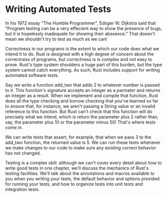 # Writing Automated Tests

In his 1972 essay "The Humble Programmer", Edsger W. Dijkstra said that "Program testing can be a
very effecient way to show the presence of bugs, but it is hopelessly inadequate for showing their
abssence." That doesn't mean we shouldn't try to test as much as we can!

Correctness in our programs is the extent to which our code does what we intend it to do. Rust is
designed with a high degree of concern about the correctness of programs, but correctness is is
complex and not easy to prove. Rust's type system shoulders a huge part of this burden, but the
type system cannot catch everything. As such, Rust includes support for writing automated software
tests.

Say we write a function add_two that adds 2 to whatever number is passed to it. This function's
signature accepts an integer as a parmater and returns an integer as a result. When we implement
and compile that function, Rust does all the type checking and borrow checking that you've learned
so far to ensure that, for instance, we aren't passing a String value or an invalid reference to this
function. But Rust can't check that this function will do precisely what we intend, which is return the
parameter plus 2 rather than, say, the parameter plus 10 or the parameter minus 50! That's where
tests come in.

We can write tests that assert, for example, that when we pass 3 to the add_two function, the
returned value is 5. We can run these tests whenever we make changes to our code to make sure
any existing correct behavior has not changed.

Testing is a complex skill: although we can't cover every detail about how to write good tests in one
chapter, we'll discuss the mechanics of Rust's testing facilities. We'll talk about the annotations and
macros available to you when you writing your tests, the default behavior and options provided for
running your tests, and how to organize tests into unit tests and integration tests.
